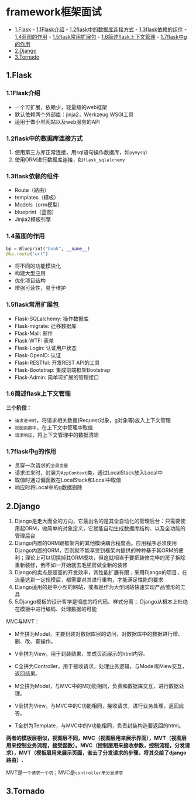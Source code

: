 # framework框架面试

<!-- vim-markdown-toc Marked -->

* [1.Flask](#1.flask)
        - [1.1Flask介绍](#1.1flask介绍)
        - [1.2flask中的数据库连接方式](#1.2flask中的数据库连接方式)
        - [1.3flask依赖的组件](#1.3flask依赖的组件)
        - [1.4蓝图的作用](#1.4蓝图的作用)
        - [1.5flask常用扩展包](#1.5flask常用扩展包)
        - [1.6简述flask上下文管理](#1.6简述flask上下文管理)
        - [1.7flask中g的作用](#1.7flask中g的作用)
* [2.Django](#2.django)
* [3.Tornado](#3.tornado)

<!-- vim-markdown-toc -->

## 1.Flask

### 1.1Flask介绍

- 一个可扩展，依赖少，轻量级的web框架
- 默认依赖两个外部库：jinja2，Werkzeug WSGI工具
- 适用于做小型网站以及web服务的API

### 1.2flask中的数据库连接方式

1. 使用第三方库正常连接，用sql语句操作数据库，如`pymysql`
2. 使用ORM进行数据库连接，如`flask_sqlalchemy`

### 1.3flask依赖的组件

- Route（路由）
- templates（模板）
- Models（orm模型）
- blueprint（蓝图）
- Jinjia2模板引擎

### 1.4蓝图的作用

```python
bp = Blueprint("book", __name__)
@bp.route("url")
```

- 将不同的功能模块化
- 构建大型应用
- 优化项目结构
- 增强可读性，易于维护

### 1.5flask常用扩展包

- Flask-SQLalchemy: 操作数据库
- Flask-migrate: 迁移数据库
- Flask-Mail: 邮件
- Flask-WTF: 表单
- Flask-Login: 认证用户状态
- Flask-OpenID: 认证
- Flask-RESTful: 开发REST API的工具
- Flask-Bootstrap: 集成前端框架Bootstrap
- Flask-Admin: 简单可扩展的管理接口

### 1.6简述flask上下文管理

**三个阶段：**

- `请求进来时`，将请求相关数据(Request对象，g对象等)放入上下文管理
- `视图函数中`，在上下文中管理中取值
- `请求响应`，将上下文管理中的数据清除

### 1.7flask中g的作用

- 贯穿一次请求的`全局变量`
- 请求进来时，封装为`AppContext`类，通过LocalStack放入Local中
- 取值时通过偏函数在LocalStack和Local中取值
- 响应时将Local中的g数据删除

## 2.Django

1. Django是走大而全的方向，它最出名的是其全自动化的管理后台：只需要使用起ORM，做简单的对象定义，它就能自动生成数据库结构、以及全功能的管理后台
2. Django内置的ORM跟框架内的其他模块耦合程度高。应用程序必须使用Django内置的ORM，否则就不能享受到框架内提供的种种基于其ORM的便利；理论上可以切换掉其ORM模块，但这就相当于要把装修完毕的房子拆除重新装修，倒不如一开始就去毛胚房做全新的装修
3. Django的卖点是超高的开发效率，其性能扩展有限；采用Django的项目，在流量达到一定规模后，都需要对其进行重构，才能满足性能的要求
4. Django适用的是中小型的网站，或者是作为大型网站快速实现产品雏形的工具
5. 5.Django模板的设计哲学是彻底的将代码、样式分离； Django从根本上杜绝在模板中进行编码、处理数据的可能

MVC与MVT：

- M全拼为Model，主要封装对数据库层的访问，对数据库中的数据进行增、删、改、查操作。
- V全拼为View，用于封装结果，生成页面展示的html内容。
- C全拼为Controller，用于接收请求，处理业务逻辑，与Model和View交互，返回结果。

- M全拼为Model，与MVC中的M功能相同，负责和数据库交互，进行数据处理。
- V全拼为View，与MVC中的C功能相同，接收请求，进行业务处理，返回应答。
- T全拼为Template，与MVC中的V功能相同，负责封装构造要返回的html。

**两者的模板层相似，视图层不同，MVC（视图层用来展示界面），MVT（视图层用来控制业务流程，接受函数）。MVC（控制层用来接收参数，控制流程，分发请求），MVT（模板层用来展示页面，省去了分发请求的步骤，将其交给了django路由）.**

MVT是`一个请求一个坑`；MVC是`controller来分发请求`

## 3.Tornado
